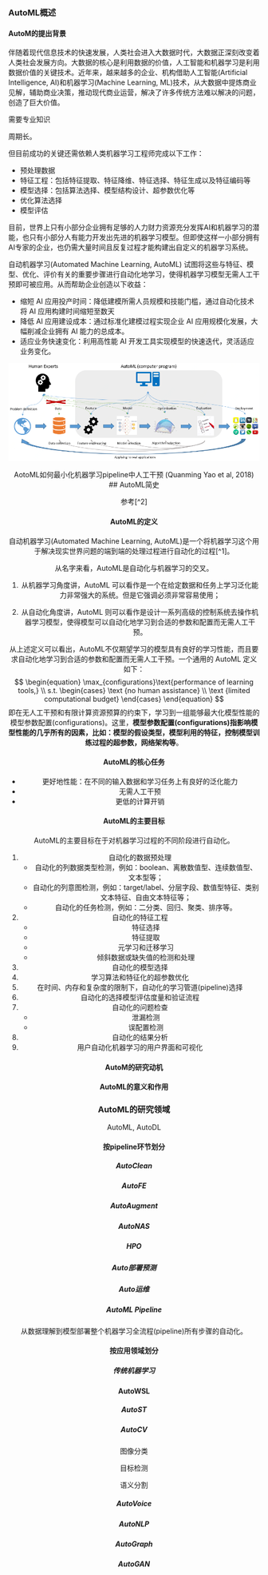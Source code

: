 ### AutoML概述

#### AutoM的提出背景

伴随着现代信息技术的快速发展，人类社会进入大数据时代，大数据正深刻改变着人类社会发展方向。大数据的核心是利用数据的价值，人工智能和机器学习是利用数据价值的关键技术。近年来，越来越多的企业、机构借助人工智能(Artificial Intelligence, AI)和机器学习(Machine Learning, ML)技术，从大数据中提炼商业见解，辅助商业决策，推动现代商业运营，解决了许多传统方法难以解决的问题，创造了巨大价值。

需要专业知识

周期长。



但目前成功的关键还需依赖人类机器学习工程师完成以下工作：

- 预处理数据
- 特征工程：包括特征提取、特征降维、特征选择、特征生成以及特征编码等
- 模型选择：包括算法选择、模型结构设计、超参数优化等
- 优化算法选择
- 模型评估

目前，世界上只有小部分企业拥有足够的人力财力资源充分发挥AI和机器学习的潜能，也只有小部分人有能力开发出先进的机器学习模型。但即使这样一小部分拥有AI专家的企业，也仍需大量时间且反复过程才能构建出自定义的机器学习系统。

自动机器学习(Automated Machine Learning, AutoML) 试图将这些与特征、模型、优化、评价有关的重要步骤进行自动化地学习，使得机器学习模型无需人工干预即可被应用。从而帮助企业创造以下收益：

- 缩短 AI 应用投产时间：降低建模所需人员规模和技能门槛，通过自动化技术将 AI 应用构建时间缩短至数天
- 降低 AI 应用建设成本：通过标准化建模过程实现企业 AI 应用规模化发展，大幅削减企业拥有 AI 能力的总成本。
- 适应业务快速变化：利用高性能 AI 开发工具实现模型的快速迭代，灵活适应业务变化。

![](assets/1545393309467.png)

<center>AotoML如何最小化机器学习pipeline中人工干预 (Quanming Yao et al, 2018)<center/>
## AutoML简史


参考[^2]

#### AutoML的定义

自动机器学习(Automated Machine Learning, AutoML)是一个将机器学习这个用于解决现实世界问题的端到端的处理过程进行自动化的过程[^1]。

从名字来看，AutoML是自动化与机器学习的交叉。

1. 从机器学习角度讲，AutoML 可以看作是一个在给定数据和任务上学习泛化能力非常强大的系统。但是它强调必须非常容易使用；

2. 从自动化角度讲，AutoML 则可以看作是设计一系列高级的控制系统去操作机器学习模型，使得模型可以自动化地学习到合适的参数和配置而无需人工干预。 

从上述定义可以看出，AutoML不仅期望学习的模型具有良好的学习性能，而且要求自动化地学习到合适的参数和配置而无需人工干预。一个通用的 AutoML 定义如下：
$$
\begin{equation}
\max_{configurations}\text{performance of learning tools,} \\
s.t. \begin{cases}
\text {no human assistance} \\
\text {limited computational budget}
\end{cases}
\end{equation}
$$
即在无人工干预和有限计算资源预算的约束下，学习到一组能够最大化模型性能的模型参数配置(configurations)。这里，**模型参数配置(configurations)指影响模型性能的几乎所有的因素，比如：模型的假设类型，模型利用的特征，控制模型训练过程的超参数，网络架构等**。

#### AutoML的核心任务

- 更好地性能：在不同的输入数据和学习任务上有良好的泛化能力
- 无需人工干预
- 更低的计算开销

#### AutoML的主要目标

AutoML的主要目标在于对机器学习过程的不同阶段进行自动化。

1. 自动化的数据预处理
   - 自动化的列数据类型检测，例如：boolean、离散数值型、连续数值型、文本型等；
   - 自动化的列意图检测，例如：target/label、分层字段、数值型特征、类别文本特征、自由文本特征等；
   - 自动化的任务检测，例如：二分类、回归、聚类、排序等。
2. 自动化的特征工程
   - 特征选择
   - 特征提取
   - 元学习和迁移学习
   - 倾斜数据或缺失值的检测和处理
3. 自动化的模型选择
4. 学习算法和特征化的超参数优化
5. 在时间、内存和复杂度的限制下，自动化的学习管道(pipeline)选择
6. 自动化的选择模型评估度量和验证流程
7. 自动化的问题检查
   - 泄漏检测
   - 误配置检测
8. 自动化的结果分析
9. 用户自动化机器学习的用户界面和可视化

#### AutoM的研究动机

#### AutoML的意义和作用



### AutoML的研究领域

AutoML, AutoDL

#### 按pipeline环节划分

##### AutoClean

##### AutoFE

##### AutoAugment

##### AutoNAS

##### HPO

##### Auto部署预测

##### Auto运维

##### AutoML Pipeline

从数据理解到模型部署整个机器学习全流程(pipeline)所有步骤的自动化。

#### 按应用领域划分

##### 传统机器学习

**AutoWSL**

##### AutoST

##### AutoCV

图像分类

目标检测

语义分割

##### AutoVoice

##### AutoNLP

##### AutoGraph

##### AutoGAN